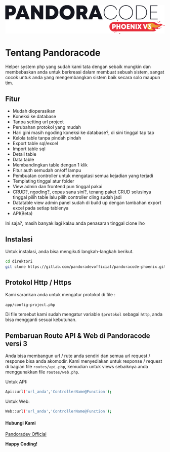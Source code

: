 <center><img src="resource/assets/img/logo-readme.png" style="width:400"></center>

# Tentang Pandoracode

Helper system php yang sudah kami tata dengan sebaik mungkin dan membebaskan anda 
untuk berkreasi dalam membuat sebuah sistem, sangat cocok untuk anda yang mengembangkan sistem 
baik secara solo maupun tim. 

## Fitur

- Mudah dioperasikan
- Koneksi ke database
- Tanpa setting url project
- Perubahan protokol yang mudah
- Hari gini masih ngoding koneksi ke database?, di sini tinggal tap tap
- Kelola table tanpa pindah pindah
- Export table sql/excel
- Import table sql
- Detail table
- Data table
- Membandingkan table dengan 1 klik
- Fitur auth semudah on/off lampu
- Pembuatan controller untuk mengatasi semua kejadian yang terjadi
- Templating tinggal atur folder
- View admin dan frontend pun tinggal pakai
- CRUD?, ngoding?, copas sana sini?, tenang paket CRUD solusinya tinggal pilih table lalu pilih controller cling sudah jadi
- Datatable view admin panel sudah di build up dengan tambahan export excel pada setiap tablenya
- API(Beta)

Ini saja?, masih banyak lagi kalau anda penasaran tinggal clone lho
## Instalasi

Untuk instalasi, anda bisa mengikuti langkah-langkah berikut.

```sh
cd direktori
git clone https://gitlab.com/pandoradevofficial/pandoracode-phoenix.git
```

## Protokol Http / Https

Kami sarankan anda untuk mengatur protokol di file :

`app/config-project.php`

Di file tersebut kami sudah mengatur variable `$protokol` sebagai `http`, anda bisa
mengganti sesuai kebutuhan.

## Pembaruan Route API & Web di Pandoracode versi 3

Anda bisa membangun url / rute anda sendiri dan semua url request / response bisa anda akomodir.
Kami menyediakan untuk response / request di bagian file `routes/api.php`, kemudian untuk views sebaiknya anda
menggunakkan file `routes/web.php`.

Untuk API:

```sh
Api::url('url_anda','ControllerName@Function');
```

Untuk Web:

```sh
Web::url('url_anda','ControllerName@Function');
```

#### Hubungi Kami

[Pandoradev Official](mailto:pandoradevofficial@gmail.com)

**Happy Coding!**

